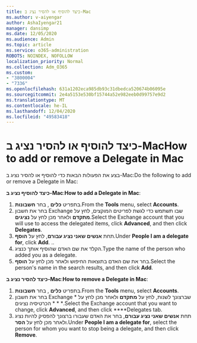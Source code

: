 ```yaml
---
title: כיצד להוסיף או להסיר נציג ב-Mac
ms.author: v-aiyengar
author: AshaIyengar21
manager: dansimp
ms.date: 12/05/2020
ms.audience: Admin
ms.topic: article
ms.service: o365-administration
ROBOTS: NOINDEX, NOFOLLOW
localization_priority: Normal
ms.collection: Adm_O365
ms.custom:
- "3800004"
- "7336"
ms.openlocfilehash: 631a1202eca985db93c31dbedca520674b06095e
ms.sourcegitcommit: 2e4a5153e530bf15744a52e982eeb0d99757e9d2
ms.translationtype: MT
ms.contentlocale: he-IL
ms.lasthandoff: 12/04/2020
ms.locfileid: "49583418"
---
```

# <a name="how-to-add-or-remove-a-delegate-in-mac"></a><span data-ttu-id="0c2d2-102">כיצד להוסיף או להסיר נציג ב-Mac</span><span class="sxs-lookup"><span data-stu-id="0c2d2-102">How to add or remove a Delegate in Mac</span></span>

<span data-ttu-id="0c2d2-103">בצע את הפעולות הבאות כדי להוסיף או להסיר נציג ב-Mac:</span><span class="sxs-lookup"><span data-stu-id="0c2d2-103">Do the following to add or remove a Delegate in Mac:</span></span>

<span data-ttu-id="0c2d2-104">**כיצד להוסיף נציג ב-Mac**:</span><span class="sxs-lookup"><span data-stu-id="0c2d2-104">**How to add a Delegate in Mac**:</span></span>

1. <span data-ttu-id="0c2d2-105">בתפריט **כלים** , בחר **חשבונות**.</span><span class="sxs-lookup"><span data-stu-id="0c2d2-105">From the **Tools** menu, select **Accounts**.</span></span>
1. <span data-ttu-id="0c2d2-106">בחר את חשבון Exchange שבו תשתמש כדי לגשת לפריטים המוקצים, לחץ על **מתקדם** ולאחר מכן לחץ על **נציגים**.</span><span class="sxs-lookup"><span data-stu-id="0c2d2-106">Select the Exchange account that you will use to access the delegated items, click **Advanced**, and then click **Delegates**.</span></span>
1. <span data-ttu-id="0c2d2-107">תחת **אנשים שאני נציג עבורם**, לחץ על **הוסף**.</span><span class="sxs-lookup"><span data-stu-id="0c2d2-107">Under **People I am a delegate for**, click **Add**.</span></span> <span data-ttu-id="0c2d2-108">.</span><span class="sxs-lookup"><span data-stu-id="0c2d2-108">.</span></span>
1. <span data-ttu-id="0c2d2-109">הקלד את שם האדם שהוסיף אותך כנציג.</span><span class="sxs-lookup"><span data-stu-id="0c2d2-109">Type the name of the person who added you as a delegate.</span></span>
1. <span data-ttu-id="0c2d2-110">בחר את שם האדם בתוצאות החיפוש ולאחר מכן לחץ על **הוסף**.</span><span class="sxs-lookup"><span data-stu-id="0c2d2-110">Select the person's name in the search results, and then click **Add**.</span></span>
 
<span data-ttu-id="0c2d2-111">**כיצד להסיר נציג ב-Mac**:</span><span class="sxs-lookup"><span data-stu-id="0c2d2-111">**How to remove a Delegate in Mac**:</span></span>

1. <span data-ttu-id="0c2d2-112">בתפריט **כלים** , בחר **חשבונות**.</span><span class="sxs-lookup"><span data-stu-id="0c2d2-112">From the **Tools** menu, select **Accounts**.</span></span>
1. <span data-ttu-id="0c2d2-113">בחר את חשבון Exchange שברצונך לשנות, לחץ על **מתקדם** ולאחר מכן לחץ על \* \* \* \* הכרטיסיה נציגים.</span><span class="sxs-lookup"><span data-stu-id="0c2d2-113">Select the Exchange account that you want to change, click **Advanced**, and then click \*\*\*\*Delegates tab.</span></span>
1. <span data-ttu-id="0c2d2-114">תחת **אנשים שאני נציג עבורם**, בחר את האדם שעבורו ברצונך להפסיק להיות נציג ולאחר מכן לחץ על **הסר**.</span><span class="sxs-lookup"><span data-stu-id="0c2d2-114">Under **People I am a delegate for**, select the person for whom you want to stop being a delegate, and then click **Remove**.</span></span>
